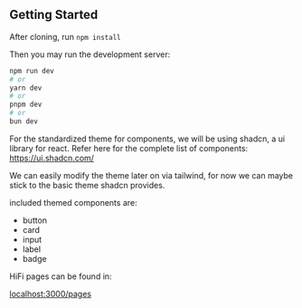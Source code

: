 ## Getting Started

After cloning, run ```npm install```

Then you may run the development server:

```bash
npm run dev
# or
yarn dev
# or
pnpm dev
# or
bun dev
```

For the standardized theme for components, we will be using shadcn, a ui library for react. Refer here for the complete list of components:
https://ui.shadcn.com/

We can easily modify the theme later on via tailwind, for now we can maybe stick to the basic theme shadcn provides.

included themed components are:
- button
- card
- input
- label
- badge

HiFi pages can be found in:

[localhost:3000/pages](http://localhost:3000/pages)